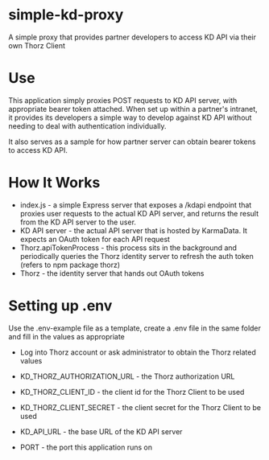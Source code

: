 # simple-kd-proxy
A simple proxy that provides partner developers to access KD API via their own Thorz Client

# Use
This application simply proxies POST requests to KD API server, with appropriate bearer token attached. When set up within a partner's intranet, it provides its developers a simple way to develop against KD API without needing to deal with authentication individually.

It also serves as a sample for how partner server can obtain bearer tokens to access KD API.

# How It Works
* index.js - a simple Express server that exposes a /kdapi endpoint that proxies user requests to the actual KD API server, and returns the result from the KD API server to the user.
* KD API server - the actual API server that is hosted by KarmaData. It expects an OAuth token for each API request
* Thorz.apiTokenProcess - this process sits in the background and periodically queries the Thorz identity server to refresh the auth token (refers to npm package thorz)
* Thorz - the identity server that hands out OAuth tokens


# Setting up .env
Use the .env-example file as a template, create a .env file in the same folder and fill in the values as appropriate

* Log into Thorz account or ask administrator to obtain the Thorz related values
* KD_THORZ_AUTHORIZATION_URL - the Thorz authorization URL
* KD_THORZ_CLIENT_ID - the client id for the Thorz Client to be used
* KD_THORZ_CLIENT_SECRET - the client secret for the Thorz Client to be used

* KD_API_URL - the base URL of the KD API server
* PORT - the port this application runs on
